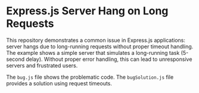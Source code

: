 # Express.js Server Hang on Long Requests

This repository demonstrates a common issue in Express.js applications: server hangs due to long-running requests without proper timeout handling.  The example shows a simple server that simulates a long-running task (5-second delay).  Without proper error handling, this can lead to unresponsive servers and frustrated users.

The `bug.js` file shows the problematic code. The `bugSolution.js` file provides a solution using request timeouts.